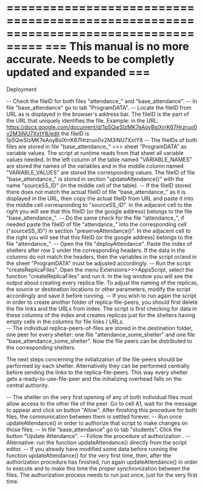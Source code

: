 ===================================================================================
=== This manual is no more accurate. Needs to be completly updated and expanded ===
===================================================================================

Deployment

-- Check the fileID for both files "attendance_" and "base_attendance". 
-- In file "base_attendance" go to tab "ProgramDATA". 
-- Locate the fileID from URL as is displayed in the browser's address bar. The fileID is the part of the URL that uniquely identifies the file. 
Example: in the URL: 
https://docs.google.com/document/d/1p5QwSIzMK7eAoyBslXrrK67Hrzruo0v2M3iNU7XxtY8/edit
the fileID is 1p5QwSIzMK7eAoyBslXrrK67Hrzruo0v2M3iNU7XxtY8
-- The fileIDs of both files are stored in file  "base_attendance_" >>> sheet "ProgramDATA" as variable values. The script at runtime reads from that sheet all variable values needed. In the left column of the table named "VARIABLE_NAMES" are stored the names of the variables and in the middle column named "VARIABLE_VALUES" are stored the corresponding values. The fileID of file "base_attendance_" is stored in section "updateAttendance()" with the name "sourceSS_ID" (in the middle cell of the table). 
-- If the fileID stored there does not match the actual fileID of file "base_attendance_" as it  is displayed in the URL, then copy the actual fileID from URL and paste it into the middle cell corresponding to "sourceSS_ID". In the adjacent cell to the right you will see that this fileID (or the google address) belongs to the file "base_attendance_".
-- Do the same check for the file "attendance_", if needed paste the fileID of file "attendance_" into the corresponding cell ("sourceSS_ID") in section "preserveAttendance()". In the adjacent cell to the right you will see that this fileID (or the google address) belongs to the file "attendance_".
-- Open the file "deployAttendance". Paste the index of shelters after row 2 under the corresponding headers. If the data in the columns do not match the headers, then the variables in the script or/and in the sheet "ProgramDATA" must be adjusted accordingly.
-- Run the script "createReplicaFiles". Open the menu Extensions>>>AppsScript, select the function "createReplicaFiles" and run it. In the log window you will see the output about creating every replica file. To adjust the naming of the replicas, the source or destination locations or other parameters, modify the script accordingly and save it before running.
-- If you wish to run again the script in order to create another folder of replica-file-peers, you should first delete the file links and the URLs from index. The script is first checking for data in these columns of the index and creates replicas just for the shelters having empty cells in the columns for file links / URLs.    
-- The individual replica-peers-of-files are stored in the destination folder, one peer for every shelter: one file "attendance_some_shelter" and one file "base_attendance_some_shelter". Now the file peers can be distributed to the corresponding shelters.

The next steps concerning the initialization of the file-peers should be performed by each shelter. Alternatively they can be performed centrally before sending the links to the replica-file-peers. This way every shelter gets a ready-to-use-file-peer and the initializing overhead falls on the central authority.  

-- The shelter on the very first opening of any of both individual files must allow access to the other file of the peer. Go to cell A1, wait for the message to appear and click on button "Allow". After finishing this procedure for both files, the communication between them is settled forever.
-- Run once updateAttendance() in order to authorize that script to make changes on those files. 
-- In file "base_attendance" go to tab "students". Click the button "Update Attendance".
-- Follow the procedure of authorization .
-- Alternative: run the function updateAttendance() directly from the script editor.
-- If you already have modified some data before running the function updateAttendance() for the very first time, then, after the authorization procedure has finished, run again updateAttendance() in order to execute and to make this time the proper synchronization between the files. The authorization process needs to run just once, just for the very first time. 


